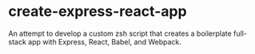 # create-express-react-app

An attempt to develop a custom zsh script that creates a boilerplate full-stack app with Express, React, Babel, and Webpack.
